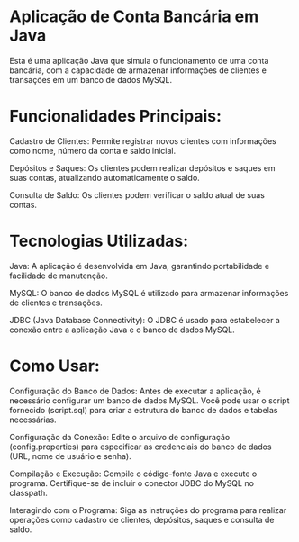 # Aplicação de Conta Bancária em Java
Esta é uma aplicação Java que simula o funcionamento de uma conta bancária, com a capacidade de armazenar informações de clientes e transações em um banco de dados MySQL.

# Funcionalidades Principais:
Cadastro de Clientes: Permite registrar novos clientes com informações como nome, número da conta e saldo inicial.

Depósitos e Saques: Os clientes podem realizar depósitos e saques em suas contas, atualizando automaticamente o saldo.

Consulta de Saldo: Os clientes podem verificar o saldo atual de suas contas.

# Tecnologias Utilizadas:
Java: A aplicação é desenvolvida em Java, garantindo portabilidade e facilidade de manutenção.

MySQL: O banco de dados MySQL é utilizado para armazenar informações de clientes e transações.

JDBC (Java Database Connectivity): O JDBC é usado para estabelecer a conexão entre a aplicação Java e o banco de dados MySQL.

# Como Usar:
Configuração do Banco de Dados: Antes de executar a aplicação, é necessário configurar um banco de dados MySQL. Você pode usar o script fornecido (script.sql) para criar a estrutura do banco de dados e tabelas necessárias.

Configuração da Conexão: Edite o arquivo de configuração (config.properties) para especificar as credenciais do banco de dados (URL, nome de usuário e senha).

Compilação e Execução: Compile o código-fonte Java e execute o programa. Certifique-se de incluir o conector JDBC do MySQL no classpath.

Interagindo com o Programa: Siga as instruções do programa para realizar operações como cadastro de clientes, depósitos, saques e consulta de saldo.
